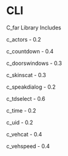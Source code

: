 # CLI
C_far Library Includes

c_actors - 0.2

c_countdown - 0.4

c_doorswindows - 0.3

c_skinscat - 0.3

c_speakdialog - 0.2

c_tdselect - 0.6

c_time - 0.2

c_uid - 0.2

c_vehcat - 0.4

c_vehspeed - 0.4
